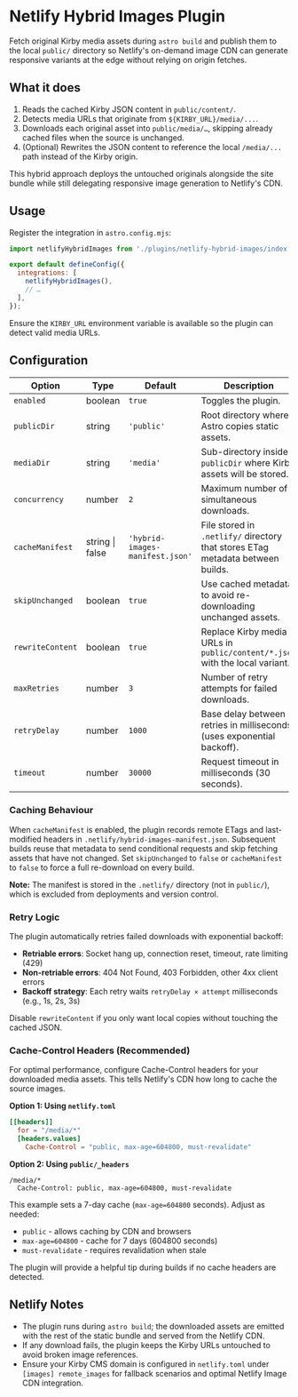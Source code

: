 # Netlify Hybrid Images Plugin

Fetch original Kirby media assets during `astro build` and publish them to the local `public/`
directory so Netlify's on-demand image CDN can generate responsive variants at the edge without
relying on origin fetches.

## What it does

1. Reads the cached Kirby JSON content in `public/content/`.
2. Detects media URLs that originate from `${KIRBY_URL}/media/...`.
3. Downloads each original asset into `public/media/…`, skipping already cached files when the
   source is unchanged.
4. (Optional) Rewrites the JSON content to reference the local `/media/...` path instead of the
   Kirby origin.

This hybrid approach deploys the untouched originals alongside the site bundle while still
delegating responsive image generation to Netlify's CDN.

## Usage

Register the integration in `astro.config.mjs`:

```js
import netlifyHybridImages from './plugins/netlify-hybrid-images/index.js';

export default defineConfig({
  integrations: [
    netlifyHybridImages(),
    // …
  ],
});
```

Ensure the `KIRBY_URL` environment variable is available so the plugin can detect valid media URLs.

## Configuration

| Option           | Type            | Default                         | Description                                                                    |
| ---------------- | --------------- | ------------------------------- | ------------------------------------------------------------------------------ |
| `enabled`        | boolean         | `true`                          | Toggles the plugin.                                                            |
| `publicDir`      | string          | `'public'`                      | Root directory where Astro copies static assets.                               |
| `mediaDir`       | string          | `'media'`                       | Sub-directory inside `publicDir` where Kirby assets will be stored.            |
| `concurrency`    | number          | `2`                             | Maximum number of simultaneous downloads.                                      |
| `cacheManifest`  | string \| false | `'hybrid-images-manifest.json'` | File stored in `.netlify/` directory that stores ETag metadata between builds. |
| `skipUnchanged`  | boolean         | `true`                          | Use cached metadata to avoid re-downloading unchanged assets.                  |
| `rewriteContent` | boolean         | `true`                          | Replace Kirby media URLs in `public/content/*.json` with the local variant.    |
| `maxRetries`     | number          | `3`                             | Number of retry attempts for failed downloads.                                 |
| `retryDelay`     | number          | `1000`                          | Base delay between retries in milliseconds (uses exponential backoff).         |
| `timeout`        | number          | `30000`                         | Request timeout in milliseconds (30 seconds).                                  |

### Caching Behaviour

When `cacheManifest` is enabled, the plugin records remote ETags and last-modified headers in
`.netlify/hybrid-images-manifest.json`. Subsequent builds reuse that metadata to send conditional
requests and skip fetching assets that have not changed. Set `skipUnchanged` to `false` or
`cacheManifest` to `false` to force a full re-download on every build.

**Note:** The manifest is stored in the `.netlify/` directory (not in `public/`), which is excluded
from deployments and version control.

### Retry Logic

The plugin automatically retries failed downloads with exponential backoff:

- **Retriable errors**: Socket hang up, connection reset, timeout, rate limiting (429)
- **Non-retriable errors**: 404 Not Found, 403 Forbidden, other 4xx client errors
- **Backoff strategy**: Each retry waits `retryDelay × attempt` milliseconds (e.g., 1s, 2s, 3s)

Disable `rewriteContent` if you only want local copies without touching the cached JSON.

### Cache-Control Headers (Recommended)

For optimal performance, configure Cache-Control headers for your downloaded media assets. This
tells Netlify's CDN how long to cache the source images.

**Option 1: Using `netlify.toml`**

```toml
[[headers]]
  for = "/media/*"
  [headers.values]
    Cache-Control = "public, max-age=604800, must-revalidate"
```

**Option 2: Using `public/_headers`**

```
/media/*
  Cache-Control: public, max-age=604800, must-revalidate
```

This example sets a 7-day cache (`max-age=604800` seconds). Adjust as needed:

- `public` - allows caching by CDN and browsers
- `max-age=604800` - cache for 7 days (604800 seconds)
- `must-revalidate` - requires revalidation when stale

The plugin will provide a helpful tip during builds if no cache headers are detected.

## Netlify Notes

- The plugin runs during `astro build`; the downloaded assets are emitted with the rest of the
  static bundle and served from the Netlify CDN.
- If any download fails, the plugin keeps the Kirby URLs untouched to avoid broken image references.
- Ensure your Kirby CMS domain is configured in `netlify.toml` under `[images] remote_images` for
  fallback scenarios and optimal Netlify Image CDN integration.
